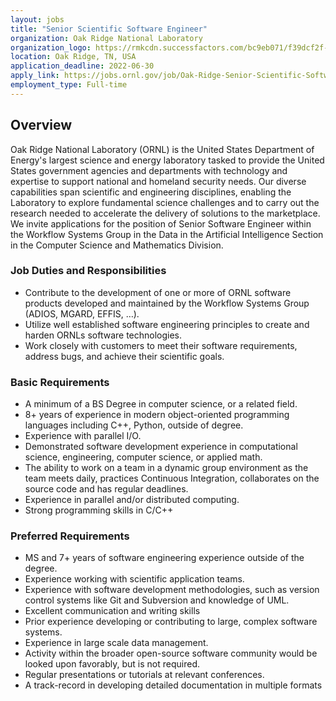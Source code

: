 ```yaml
---
layout: jobs
title: "Senior Scientific Software Engineer"
organization: Oak Ridge National Laboratory
organization_logo: https://rmkcdn.successfactors.com/bc9eb071/f39dcf2f-8a25-41be-9f40-6.png
location: Oak Ridge, TN, USA
application_deadline: 2022-06-30
apply_link: https://jobs.ornl.gov/job/Oak-Ridge-Senior-Scientific-Software-Engineer-TN-37922/884527800/
employment_type: Full-time
---
```


## Overview

Oak Ridge National Laboratory (ORNL) is the United States Department of Energy's largest science and energy laboratory tasked to provide the United States government agencies and departments with technology and expertise to support national and homeland security needs. Our diverse capabilities span scientific and engineering disciplines, enabling the Laboratory to explore fundamental science challenges and to carry out the research needed to accelerate the delivery of solutions to the marketplace. We invite applications for the position of Senior Software Engineer within the Workflow Systems Group in the Data in the Artificial Intelligence Section in the Computer Science and Mathematics Division.


### Job Duties and Responsibilities

- Contribute to the development of one or more of ORNL software products developed and maintained by the Workflow Systems Group (ADIOS, MGARD, EFFIS, …).
- Utilize well established software engineering principles to create and harden ORNLs software technologies.
- Work closely with customers to meet their software requirements, address bugs, and achieve their scientific goals.

### Basic Requirements

- A minimum of a BS Degree in computer science, or a related field.
- 8+ years of experience in modern object-oriented programming languages including C++, Python, outside of degree.
- Experience with parallel I/O.
- Demonstrated software development experience in computational science, engineering, computer science, or applied math.
- The ability to work on a team in a dynamic group environment as the team meets daily, practices Continuous Integration, collaborates on the source code and has regular deadlines.
- Experience in parallel and/or distributed computing.
- Strong programming skills in C/C++

### Preferred Requirements

- MS and 7+ years of software engineering experience outside of the degree.
- Experience working with scientific application teams.
- Experience with software development methodologies, such as version control systems like Git and Subversion and knowledge of UML.
- Excellent communication and writing skills
- Prior experience developing or contributing to large, complex software systems.
- Experience in large scale data management.
- Activity within the broader open-source software community would be looked upon favorably, but is not required.
- Regular presentations or tutorials at relevant conferences.
- A track-record in developing detailed documentation in multiple formats
